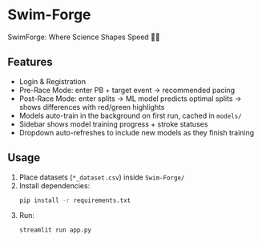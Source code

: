 
# Swim-Forge

SwimForge: Where Science Shapes Speed 🏊‍♂️

## Features
- Login & Registration
- Pre-Race Mode: enter PB + target event → recommended pacing
- Post-Race Mode: enter splits → ML model predicts optimal splits → shows differences with red/green highlights
- Models auto-train in the background on first run, cached in `models/`
- Sidebar shows model training progress + stroke statuses
- Dropdown auto-refreshes to include new models as they finish training

## Usage
1. Place datasets (`*_dataset.csv`) inside `Swim-Forge/`
2. Install dependencies:
   ```bash
   pip install -r requirements.txt
   ```
3. Run:
   ```bash
   streamlit run app.py
   ```
